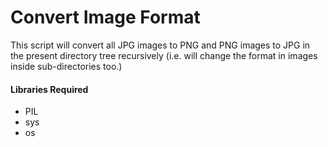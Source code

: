 # Convert Image Format


This script will convert all JPG images to PNG and PNG images to JPG in the present directory tree recursively (i.e. will change the format in images inside sub-directories too.)

#### Libraries Required

-   PIL
-   sys
-   os